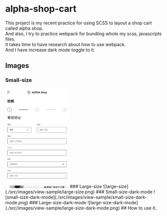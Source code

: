 # alpha-shop-cart
This project is my recent practice for using SCSS to layout a shop cart called alpha shop.</br>
And also, I try to practice webpack for bundling whole my scss, javascripts files.</br>
It takes time to have research about how to use webpack.</br>
And I have increase dark mode toggle to it.</br>

## Images
### Small-size
<img src="./src/images/view-sample/small-size.png" width="200px">
### Large-size
![large-size](./src/images/view-sample/large-size.png)
### Small-size-dark-mode
![small-size-dark-mode](./src/images/view-sample/small-size-dark-mode.png)
### Large-size-dark-mode
![large-size-dark-mode](./src/images/view-sample/large-size-dark-mode.png)
## How to use it.